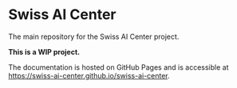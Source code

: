 # Swiss AI Center

The main repository for the Swiss AI Center project.

**This is a WIP project.**

The documentation is hosted on GitHub Pages and is accessible at <https://swiss-ai-center.github.io/swiss-ai-center>.
